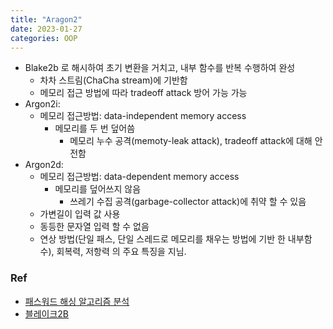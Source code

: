 ```yaml
---
title: "Aragon2"
date: 2023-01-27
categories: OOP
---
```


- Blake2b 로 해시하여 초기 변환을 거치고, 내부 함수를 반복 수행하여 완성
    - 차차 스트림(ChaCha stream)에 기반함
    - 메모리 접근 방법에 따라 tradeoff attack 방어 가능 가능
- Argon2i:
    - 메모리 접근방법: data-independent memory access
        - 메모리를 두 번 덮어씀
            - 메모리 누수 공격(memoty-leak attack), tradeoff attack에 대해 안전함
- Argon2d:
    - 메모리 접근방법: data-dependent memory access
        - 메모리를 덮어쓰지 않음
            - 쓰레기 수집 공격(garbage-collector attack)에 취약 할 수 있음
    - 가변길이 입력 값 사용
    - 동등한 문자열 입력 할 수 없음
    - 연상 방법(단일 패스, 단일 스레드로 메모리를 채우는 방법에 기반 한 내부함수), 회복력, 저항력 의 주요 특징을 지님.

### Ref
- [패스워드 해싱 알고리즘 분석](http://www.koreascience.kr/article/CFKO201529368417738.pdf)
- [블레이크2B](http://wiki.hash.kr/index.php/%EB%B8%94%EB%A0%88%EC%9D%B4%ED%81%AC2B)
